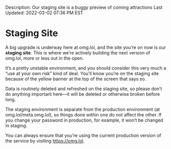 Description: Our staging site is a buggy preview of coming attractions
Last Updated: 2022-03-02 07:36 PM EST

# Staging Site

A big upgrade is underway here at omg.lol, and the site you’re on now is our **staging site**. This is where we’re actively building the next version of omg.lol, more or less out in the open.

It’s a pretty unstable environment, and you should consider this very much a “use at your own risk” kind of deal. You’ll know you’re on the staging site because of the yellow banner at the top of the screen that says so.

Data is routinely deleted and refreshed on the staging site, so please don’t do anything important here—it will be deleted or otherwise broken before long.

The staging environment is separate from the production environment (at omg.lol/meta.omg.lol), so things done within one do not affect the other. If you change your password in production, for example, it won’t be changed in staging.

You can always ensure that you’re using the current production version of the service by visiting https://omg.lol.

